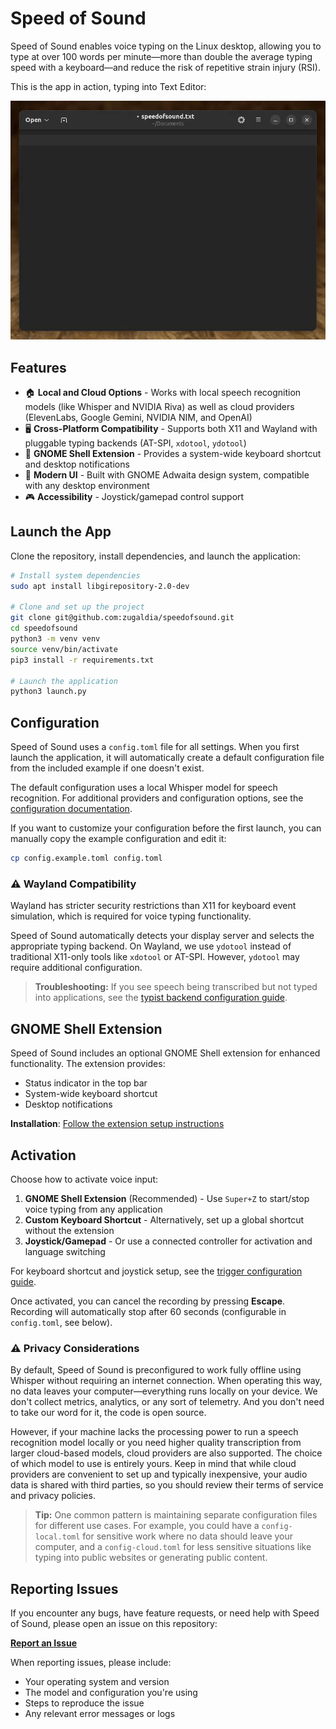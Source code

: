 # Speed of Sound

Speed of Sound enables voice typing on the Linux desktop, allowing you to type at over 100 words per minute—more than double the average typing speed with a keyboard—and reduce the risk of repetitive strain injury (RSI).

This is the app in action, typing into Text Editor:
<div align="center">
  <img src="assets/sos-text-editor.gif" alt="Speed of Sound typing into the GNOME Text Editor">
</div>

## Features

- 🏠 **Local and Cloud Options** - Works with local speech recognition models (like Whisper and NVIDIA Riva) as well as cloud providers (ElevenLabs, Google Gemini, NVIDIA NIM, and OpenAI)
- 🖥️ **Cross-Platform Compatibility** - Supports both X11 and Wayland with pluggable typing backends (AT-SPI, `xdotool`, `ydotool`)
- 🔌 **GNOME Shell Extension** - Provides a system-wide keyboard shortcut and desktop notifications
- 🎨 **Modern UI** - Built with GNOME Adwaita design system, compatible with any desktop environment
- 🎮 **Accessibility** - Joystick/gamepad control support

## Launch the App

Clone the repository, install dependencies, and launch the application:

```bash
# Install system dependencies
sudo apt install libgirepository-2.0-dev

# Clone and set up the project
git clone git@github.com:zugaldia/speedofsound.git
cd speedofsound
python3 -m venv venv
source venv/bin/activate
pip3 install -r requirements.txt

# Launch the application
python3 launch.py
```

## Configuration

Speed of Sound uses a `config.toml` file for all settings. When you first launch the application, it will automatically create a default configuration file from the included example if one doesn't exist.

The default configuration uses a local Whisper model for speech recognition. For additional providers and configuration options, see the [configuration documentation](docs/config.md).

If you want to customize your configuration before the first launch, you can manually copy the example configuration and edit it:

```bash
cp config.example.toml config.toml
```

### ⚠️ Wayland Compatibility

Wayland has stricter security restrictions than X11 for keyboard event simulation, which is required for voice typing functionality.

Speed of Sound automatically detects your display server and selects the appropriate typing backend. On Wayland, we use `ydotool` instead of traditional X11-only tools like `xdotool` or AT-SPI. However, `ydotool` may require additional configuration.

> **Troubleshooting:** If you see speech being transcribed but not typed into applications, see the [typist backend configuration guide](docs/advanced.md#typist-backend-selection). 

## GNOME Shell Extension

Speed of Sound includes an optional GNOME Shell extension for enhanced functionality. The extension provides:

- Status indicator in the top bar
- System-wide keyboard shortcut
- Desktop notifications

**Installation**: [Follow the extension setup instructions](./extension/README.md) 

## Activation

Choose how to activate voice input:

1. **GNOME Shell Extension** (Recommended) - Use `Super+Z` to start/stop voice typing from any application
2. **Custom Keyboard Shortcut** - Alternatively, set up a global shortcut without the extension
3. **Joystick/Gamepad** - Or use a connected controller for activation and language switching

For keyboard shortcut and joystick setup, see the [trigger configuration guide](docs/trigger.md).

Once activated, you can cancel the recording by pressing **Escape**. Recording will automatically stop after 60 seconds (configurable in `config.toml`, see below).

### ⚠️ Privacy Considerations

By default, Speed of Sound is preconfigured to work fully offline using Whisper without requiring an internet connection. When operating this way, no data leaves your computer—everything runs locally on your device. We don't collect metrics, analytics, or any sort of telemetry. And you don't need to take our word for it, the code is open source.

However, if your machine lacks the processing power to run a speech recognition model locally or you need higher quality transcription from larger cloud-based models, cloud providers are also supported. The choice of which model to use is entirely yours. Keep in mind that while cloud providers are convenient to set up and typically inexpensive, your audio data is shared with third parties, so you should review their terms of service and privacy policies.

> **Tip:** One common pattern is maintaining separate configuration files for different use cases. For example, you could have a `config-local.toml` for sensitive work where no data should leave your computer, and a `config-cloud.toml` for less sensitive situations like typing into public websites or generating public content.

## Reporting Issues

If you encounter any bugs, have feature requests, or need help with Speed of Sound, please open an issue on this repository:

**[Report an Issue](https://github.com/zugaldia/speedofsound/issues)**

When reporting issues, please include:
- Your operating system and version
- The model and configuration you're using
- Steps to reproduce the issue
- Any relevant error messages or logs
